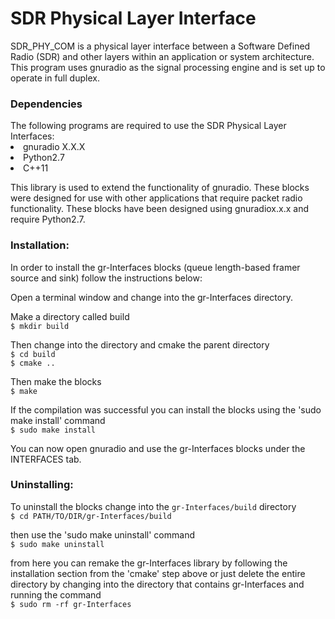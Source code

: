 <h1>SDR Physical Layer Interface</h1>

SDR_PHY_COM is a physical layer interface between a Software Defined Radio (SDR) and other layers within an application or system architecture. This program uses gnuradio as the signal processing engine and is set up to operate in full duplex.

<h3>Dependencies</h3>
The following programs are required to use the SDR Physical Layer Interfaces:<br>
<li> gnuradio X.X.X <br>
<li> Python2.7 <br>
<li> C++11 <br>

This library is used to extend the functionality of gnuradio. These blocks were designed for use with other applications that require packet radio functionality. These blocks have been designed using gnuradiox.x.x and require Python2.7.

<h3>Installation:</h3>

In order to install the gr-Interfaces blocks (queue length-based framer source and sink) follow the instructions below:

Open a terminal window and change into the gr-Interfaces directory.

Make a directory called build
<br>```$ mkdir build```

Then change into the directory and cmake the parent directory
<br>```$ cd build```
<br>```$ cmake ..```

Then make the blocks
<br>```$ make```

If the compilation was successful you can install the blocks using the 'sudo make install' command
<br>```$ sudo make install```

You can now open gnuradio and use the gr-Interfaces blocks under the INTERFACES tab.

<h3>Uninstalling:</h3>

To uninstall the blocks change into the ```gr-Interfaces/build``` directory
<br>```$ cd PATH/TO/DIR/gr-Interfaces/build```

then use the 'sudo make uninstall' command
<br>```$ sudo make uninstall```

from here you can remake the gr-Interfaces library by following the installation section from the 'cmake' step above or just delete the entire directory by changing into the directory that contains gr-Interfaces and running the command
<br>```$ sudo rm -rf gr-Interfaces```

